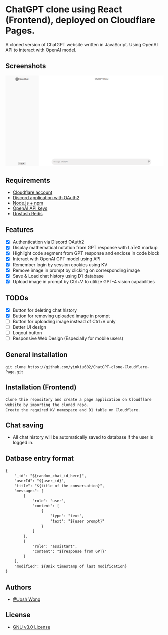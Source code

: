 # ChatGPT clone using React (Frontend), deployed on Cloudflare Pages.

A cloned version of ChatGPT website written in JavaScript. Using OpenAI API to interact with OpenAI model.

## Screenshots
![alt text](image.png)

## Requirements
- [Cloudflare account](https://dash.cloudflare.com/sign-up)
- [Discord application with OAuth2](https://discord.com/developers/docs/topics/oauth2)
- [Node.js + npm](https://nodejs.org/en/download/prebuilt-installer/current)
- [OpenAI API keys](https://platform.openai.com/api-keys)
- [Upstash Redis](https://console.upstash.com/redis)

## Features
- [X]  Authentication via Discord OAuth2
- [X]  Display mathematical notation from GPT response with LaTeX markup
- [X]  Highlight code segment from GPT response and enclose in code block
- [X]  Interact with OpenAI GPT model using API
- [X]  Remember login by session cookies using KV
- [X]  Remove image in prompt by clicking on corresponding image
- [X]  Save & Load chat history using D1 database
- [X]  Upload image in prompt by Ctrl+V to utilize GPT-4 vision capabilities

## TODOs
- [X]  Button for deleting chat history
- [X]  Button for removing uploaded image in prompt
- [ ]  Button for uploading image instead of Ctrl+V only
- [ ]  Better UI design
- [ ]  Logout button
- [ ]  Responsive Web Design (Especially for mobile users)

## General installation
```
git clone https://github.com/yinkiu602/ChatGPT-clone-Cloudflare-Page.git
```

## Installation (Frontend)
```
Clone thie repository and create a page application on Cloudflare website by importing the cloned repo.
Create the required KV namespace and D1 table on Cloudflare.
```

## Chat saving
- All chat history will be automatically saved to database if the user is logged in.

## Datbase entry format
```
{
    "_id": "${random_chat_id_here}",
    "userId": "${user_id}",
    "title": "${title of the conversation}",
    "messages": [
        {
            "role": "user",
            "content": [
                {
                    "type": "text",
                    "text": "${user prompt}"
                }
            ]
        },
        {
            "role": "assistant",
            "content": "${response from GPT}"
        }
    ],
    "modified": ${Unix timestamp of last modification}
}
```

## Authors
- [@Josh Wong](https://github.com/yinkiu602)

## License
- [GNU v3.0 License](LICENSE)